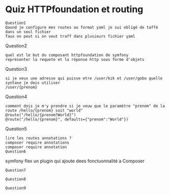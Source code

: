 # Quiz HTTPfoundation et routing

````
Question1
Qaund je configure mes routes au format yaml je sui obligé de taffé dans un seul fichier
faux on peut si on veut traff dans plusieurs fichier yaml
````
Question2
````
quel est le but du composant httpfoundation de symfony
représenter la requete et la réponse http sous forme d'objets
````
Question3
````
si je veux une adresse qui puisse etre /user/kik et /user/gobo quelle syntaxe je dois utiliser 
/user/{prenom}
````
Question4
````
comment dois je m'y prendre si je veuw que le paramètre "prenom" de la route /hello/{prenom} soit "world" 
@route("/hello/{prenom?World}")
@route("/hello/{prenom}", defaults={"prenom":"World"})
````
Question5
````
lire les routes annotations ?
composer require annotations
composer require annotation
Question6
````
symfony flex
un plugin qui ajoute dees fonctuonnalité a Composer
````
Question7
````
````
Question8
````
````
Question9
````
````